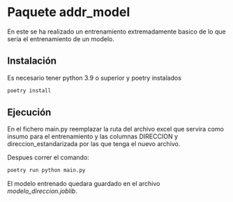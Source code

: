 # Paquete addr_model
En este se ha realizado un entrenamiento extremadamente basico de lo que seria el entrenamiento de un modelo. 

## Instalación

Es necesario tener python 3.9 o superior y poetry instalados

```bash
poetry install
```

## Ejecución
En el fichero main.py reemplazar la ruta del archivo excel que servira como insumo para el entrenamiento y las columnas DIRECCION y direccion_estandarizada por las que tenga el nuevo archivo. 

Despues correr el comando:

```bash
poetry run python main.py
```

El modelo entrenado quedara guardado en el archivo _modelo_direccion.joblib_.

